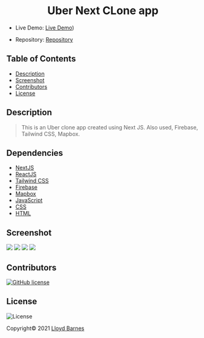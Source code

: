 <div align="center">

# Uber Next CLone app

</div>

- Live Demo: [Live Demo]())

- Repository: [Repository](https://github.com/lbarnes86/uber-next-clone)

## Table of Contents

- [Description](#description)
- [Screenshot](#screenshot)
- [Contributors](#contributors)
- [License](#license)

## Description

>This is an Uber clone app created using Next JS. Also used, Firebase, Tailwind CSS, Mapbox.


## Dependencies

- [NextJS](https://nextjs.org/)
- [ReactJS](https://reactjs.org/)
- [Tailwind CSS](https://tailwindcss.com/)
- [Firebase](https://firebase.google.com/)
- [Mapbox](https://www.mapbox.com/)  
- [JavaScript](https://www.javascript.com/)  
- [CSS](https://www.w3schools.com/css/css_intro.asp) 
- [HTML](https://html.com/) 

## Screenshot

<img src='https://user-images.githubusercontent.com/70309736/147512425-71cc1288-b7f4-44eb-8b16-e3c6434bca20.png'>
<img src='https://user-images.githubusercontent.com/70309736/147512432-9fe04d5d-1d39-4e43-b3ef-0680f8f53cbe.png'>
<img src='https://user-images.githubusercontent.com/70309736/147512436-d9ac8fd8-13f8-48c3-8b82-8b42713e290c.png'>
<img src='https://user-images.githubusercontent.com/70309736/147512446-3c4a4c80-18f8-4efd-be4c-e74760711906.png'>

## Contributors

[![GitHub license](https://img.shields.io/badge/Made%20by-Lloyd%20Barnes-ab8c9b?style=flat&logo=github)](https://github.com/lbarnes86)

## License

![License](https://img.shields.io/badge/license-MIT-green")


Copyright© 2021 [Lloyd Barnes](https://lbarnes86.github.io/react-portfolio/)